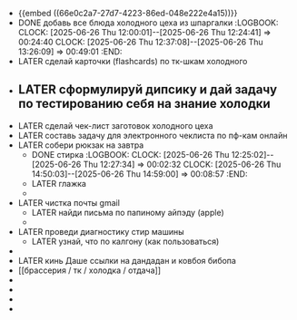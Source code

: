 - {{embed ((66e0c2a7-27d7-4223-86ed-048e222e4a15))}}
- DONE добавь все блюда холодного цеха из шпаргалки
  :LOGBOOK:
  CLOCK: [2025-06-26 Thu 12:00:01]--[2025-06-26 Thu 12:24:41] =>  00:24:40
  CLOCK: [2025-06-26 Thu 12:37:08]--[2025-06-26 Thu 13:26:09] =>  00:49:01
  :END:
- LATER сделай карточки (flashcards) по тк-шкам холодного
- LATER сформулируй дипсику и дай задачу по тестированию себя на знание холодки
	-
- LATER сделай чек-лист заготовок холодного цеха
- LATER составь задачу для электронного чеклиста по пф-кам онлайн
- LATER собери рюкзак на завтра
	- DONE стирка
	  :LOGBOOK:
	  CLOCK: [2025-06-26 Thu 12:25:02]--[2025-06-26 Thu 12:27:34] =>  00:02:32
	  CLOCK: [2025-06-26 Thu 14:50:03]--[2025-06-26 Thu 14:59:00] =>  00:08:57
	  :END:
	- LATER глажка
	-
- LATER чистка почты gmail
	- LATER найди письма по папиному айпэду (apple)
	-
- LATER проведи диагностику стир машины
	- LATER узнай, что по калгону (как пользоваться)
-
- LATER кинь Даше ссылки на дандадан и ковбоя бибопа
- [[брассерия / тк / холодка / отдача]]
-
-
-
-